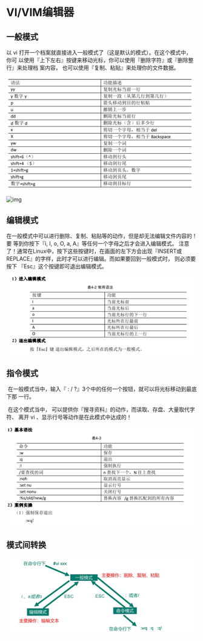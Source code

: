 # VI/VIM编辑器

## 一般模式 

以 vi 打开一个档案就直接进入一般模式了（这是默认的模式）。在这个模式中， 你可 以使用『上下左右』按键来移动光标，你可以使用『删除字符』或『删除整行』来处理档 案内容， 也可以使用『复制、粘贴』来处理你的文件数据。 

![1654871876913](Linux.assets/1654871876913.png)

 ![img](https://img-blog.csdnimg.cn/20200617110317924.gif) 

## 编辑模式 

在一般模式中可以进行删除、复制、粘贴等的动作，但是却无法编辑文件内容的！要 等到你按下『i, I, o, O, a, A』等任何一个字母之后才会进入编辑模式。 注意了！通常在Linux中，按下这些按键时，在画面的左下方会出现『INSERT或 REPLACE』的字样，此时才可以进行编辑。而如果要回到一般模式时， 则必须要按下 『Esc』这个按键即可退出编辑模式。 

![1654872030792](Linux.assets/1654872030792.png)

##  指令模式 

​	在一般模式当中，输入『 : / ?』3个中的任何一个按钮，就可以将光标移动到最底下那 一行。 

​	在这个模式当中， 可以提供你『搜寻资料』的动作，而读取、存盘、大量取代字符、 离开 vi 、显示行号等动作是在此模式中达成的！ 

![1654872537905](Linux.assets/1654872537905.png)

##  模式间转换 

![1654872557450](Linux.assets/1654872557450.png)